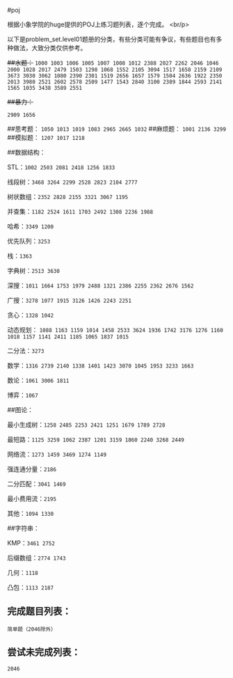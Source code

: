 
#poj

根据小象学院的huge提供的POJ上练习题列表，逐个完成。
<br/p>

以下是problem_set.level01题册的分类，有些分类可能有争议，有些题目也有多种做法，大致分类仅供参考。

~~##水题：~~
```1000 1003 1006 1005 1007 1008 1012 2388 2027 2262 2046 1046 2000 1028 2017 2479 1503 1298 1068 1552 2105 3094 1517 1658 2159 2109 3673 3030 3062 1080 2390 2301 1519 2656 1657 1579 1504 2636 1922 2350 2013 3980 2521 2602 2578 2509 1477 1543 2840 3100 2389 1844 2593 2141 1565 1035 3438 3589 2551```

~~##暴力：~~

```2909 1656```

##思考题：
```1050 1013 1019 1083 2965 2665 1032``` 
##麻烦题：
```1001 2136 3299 ```
##模拟题：
```1207 1017 1218``` 

##数据结构：

STL：```1002 2503 2081 2418 1256 1833``` 

线段树：```3468 3264 2299 2528 2823 2104 2777``` 

树状数组：```2352 2828 2155 3321 3067 1195```

并查集：```1182 2524 1611 1703 2492 1308 2236 1988``` 

哈希：```3349 1200``` 

优先队列：```3253```

栈：```1363``` 

字典树：```2513 3630``` 

深搜：```1011 1664 1753 1979 2488 1321 2386 2255 2362 2676 1562``` 

广搜：```3278 1077 1915 3126 1426 2243 2251 ```

贪心：```1328 1042``` 

动态规划：
```1088 1163 1159 1014 1458 2533 3624 1936 1742 3176 1276 1160 1018 1157 1141 2411 1185 1065 1837 1015 ```

二分法：```3273```

数学：```1316 2739 2140 1338 1401 1423 3070 1045 1953 3233 1663``` 

数论：```1061 3006 1811``` 

博弈：```1067```

##图论：

最小生成树：```1258 2485 2253 2421 1251 1679 1789 2728``` 

最短路：```1125 3259 1062 2387 1201 3159 1860 2240 3268 2449``` 

网络流：```1273 1459 3469 1274 1149```

强连通分量：```2186 ```

二分匹配：```3041 1469``` 

最小费用流：```2195 ```

其他：```1094 1330``` 

##字符串：

KMP：```3461 2752``` 

后缀数组：```2774 1743 ```


几何：```1118```

凸包：```1113 2187 ```

## 完成题目列表：

```
简单题（2046除外）
```

## 尝试未完成列表：

```
2046
```